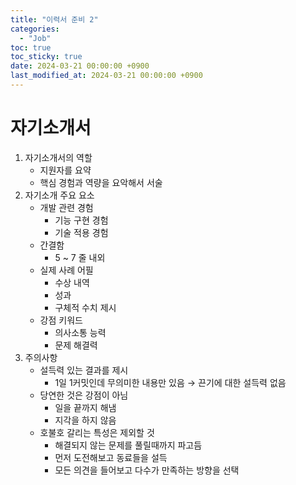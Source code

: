 ```yaml
---
title: "이력서 준비 2"
categories:
  - "Job"
toc: true
toc_sticky: true
date: 2024-03-21 00:00:00 +0900
last_modified_at: 2024-03-21 00:00:00 +0900
---
```

# 자기소개서
1. 자기소개서의 역할
	- 지원자를 요약
	- 핵심 경험과 역량을 요악해서 서술
2. 자기소개 주요 요소
	- 개발 관련 경험
		- 기능 구현 경험
		- 기술 적용 경험
	- 간결함
		- 5 ~ 7 줄 내외
	- 실제 사례 어필
		- 수상 내역
		- 성과
		- 구체적 수치 제시
	- 강점 키워드
		- 의사소통 능력
		- 문제 해결력
3. 주의사항
	- 설득력 있는 결과를 제시
		- 1일 1커밋인데 무의미한 내용만 있음 → 끈기에 대한 설득력 없음
	- 당연한 것은 강점이 아님
		- 일을 끝까지 해냄
		- 지각을 하지 않음
	- 호불호 갈리는 특성은 제외할 것
		- 해결되지 않는 문제를 풀릴때까지 파고듬
		- 먼저 도전해보고 동료들을 설득
		- 모든 의견을 들어보고 다수가 만족하는 방향을 선택